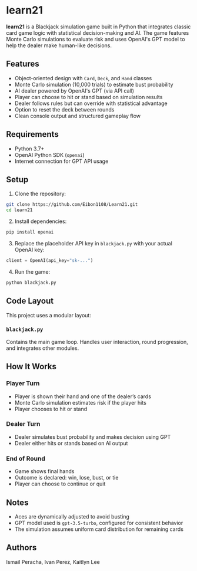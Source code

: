 # learn21

**learn21** is a Blackjack simulation game built in Python that integrates classic card game logic with statistical decision-making and AI. The game features Monte Carlo simulations to evaluate risk and uses OpenAI's GPT model to help the dealer make human-like decisions.

## Features

- Object-oriented design with `Card`, `Deck`, and `Hand` classes
- Monte Carlo simulation (10,000 trials) to estimate bust probability
- AI dealer powered by OpenAI's GPT (via API call)
- Player can choose to hit or stand based on simulation results
- Dealer follows rules but can override with statistical advantage
- Option to reset the deck between rounds
- Clean console output and structured gameplay flow

## Requirements

- Python 3.7+
- OpenAI Python SDK (`openai`)
- Internet connection for GPT API usage

## Setup

1. Clone the repository:

```bash
git clone https://github.com/Eibon1108/Learn21.git
cd learn21
```

2. Install dependencies:

```bash
pip install openai
```

3. Replace the placeholder API key in `blackjack.py` with your actual OpenAI key:

```python
client = OpenAI(api_key="sk-...")
```

4. Run the game:

```bash
python blackjack.py
```

## Code Layout

This project uses a modular layout:

### `blackjack.py`
Contains the main game loop. Handles user interaction, round progression, and integrates other modules.

## How It Works

### Player Turn
- Player is shown their hand and one of the dealer’s cards
- Monte Carlo simulation estimates risk if the player hits
- Player chooses to hit or stand

### Dealer Turn
- Dealer simulates bust probability and makes decision using GPT
- Dealer either hits or stands based on AI output

### End of Round
- Game shows final hands
- Outcome is declared: win, lose, bust, or tie
- Player can choose to continue or quit

## Notes

- Aces are dynamically adjusted to avoid busting
- GPT model used is `gpt-3.5-turbo`, configured for consistent behavior
- The simulation assumes uniform card distribution for remaining cards

## Authors

Ismail Peracha, Ivan Perez, Kaitlyn Lee
